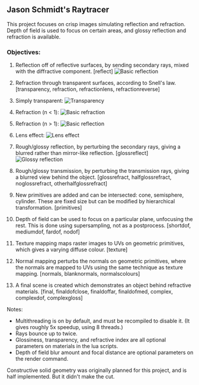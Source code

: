 ## Jason Schmidt's Raytracer
This project focuses on crisp images simulating reflection and refraction. Depth of field is used to focus on certain areas, and
glossy reflection and refraction is available.

### Objectives:
1.  Reflection off of reflective surfaces, by sending secondary rays, mixed with the diffractive component. [reflect]
![Basic reflection](/renders/reflect.png)

1.  Refraction through transparent surfaces, according to Snell's law. [transparency, refraction, refractionlens, refractionreverse]
   1. Simply transparent: ![Transparency](/renders/transparency.png)
   1. Refraction (n < 1): ![Basic refraction](/renders/refraction.png)
   1. Refraction (n > 1): ![Basic reflection](/renders/refractionreverse.png)
   1. Lens effect: ![Lens effect](/renders/refractionlens.png)

1.  Rough/glossy reflection, by perturbing the secondary rays, giving a blurred rather than mirror-like reflection. [glossreflect]
![Glossy reflection](/renders/glossreflect.png)

1.  Rough/glossy transmission, by perturbing the transmission rays, giving a blurred view behind the object. [glossrefract, halfglossrefract, noglossrefract, otherhalfglossrefract]


1.  New primitives are added and can be intersected: cone, semisphere, cylinder. These are fixed size but can be modified by hierarchical transformation. [primitives]

1.  Depth of field can be used to focus on a particular plane, unfocusing the rest. This is done using supersampling, not as a postprocess. [shortdof, mediumdof, fardof, nodof]

1.  Texture mapping maps raster images to UVs on geometric primitives, which gives a varying diffuse colour. [texture]

1.  Normal mapping perturbs the normals on geometric primitives, where the normals are mapped to UVs using the same technique as texture mapping. [normals, blanknormals, normalscolours]

1.  A final scene is created which demonstrates an object behind refractive materials. [final, finaldofclose, finaldoffar, finaldofmed, complex, complexdof, complexgloss]

Notes:
* Multithreading is on by default, and must be recompiled to disable it. (It gives roughly 5x speedup, using 8 threads.)
* Rays bounce up to twice.
* Glossiness, transparency, and refractive index are all optional parameters on materials in the lua scripts.
* Depth of field blur amount and focal distance are optional parameters on the render command.

Constructive solid geometry was originally planned for this project, and is half implemented. But it didn't make the cut.
